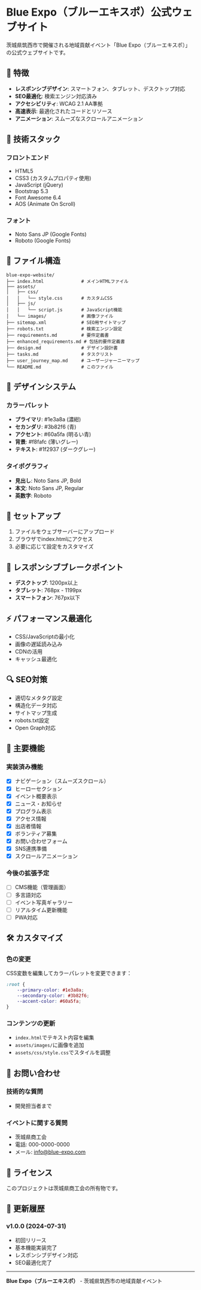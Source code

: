 # Blue Expo（ブルーエキスポ）公式ウェブサイト

茨城県筑西市で開催される地域貢献イベント「Blue Expo（ブルーエキスポ）」の公式ウェブサイトです。

## 🌟 特徴

- **レスポンシブデザイン**: スマートフォン、タブレット、デスクトップ対応
- **SEO最適化**: 検索エンジン対応済み
- **アクセシビリティ**: WCAG 2.1 AA準拠
- **高速表示**: 最適化されたコードとリソース
- **アニメーション**: スムーズなスクロールアニメーション

## 🚀 技術スタック

### フロントエンド
- HTML5
- CSS3 (カスタムプロパティ使用)
- JavaScript (jQuery)
- Bootstrap 5.3
- Font Awesome 6.4
- AOS (Animate On Scroll)

### フォント
- Noto Sans JP (Google Fonts)
- Roboto (Google Fonts)

## 📁 ファイル構造

```
blue-expo-website/
├── index.html              # メインHTMLファイル
├── assets/
│   ├── css/
│   │   └── style.css       # カスタムCSS
│   ├── js/
│   │   └── script.js       # JavaScript機能
│   └── images/             # 画像ファイル
├── sitemap.xml             # SEO用サイトマップ
├── robots.txt              # 検索エンジン設定
├── requirements.md         # 要件定義書
├── enhanced_requirements.md # 包括的要件定義書
├── design.md               # デザイン設計書
├── tasks.md                # タスクリスト
├── user_journey_map.md     # ユーザージャーニーマップ
└── README.md               # このファイル
```

## 🎨 デザインシステム

### カラーパレット
- **プライマリ**: #1e3a8a (濃紺)
- **セカンダリ**: #3b82f6 (青)
- **アクセント**: #60a5fa (明るい青)
- **背景**: #f8fafc (薄いグレー)
- **テキスト**: #1f2937 (ダークグレー)

### タイポグラフィ
- **見出し**: Noto Sans JP, Bold
- **本文**: Noto Sans JP, Regular
- **英数字**: Roboto

## 🔧 セットアップ

1. ファイルをウェブサーバーにアップロード
2. ブラウザでindex.htmlにアクセス
3. 必要に応じて設定をカスタマイズ

## 📱 レスポンシブブレークポイント

- **デスクトップ**: 1200px以上
- **タブレット**: 768px - 1199px
- **スマートフォン**: 767px以下

## ⚡ パフォーマンス最適化

- CSS/JavaScriptの最小化
- 画像の遅延読み込み
- CDNの活用
- キャッシュ最適化

## 🔍 SEO対策

- 適切なメタタグ設定
- 構造化データ対応
- サイトマップ生成
- robots.txt設定
- Open Graph対応

## 🎯 主要機能

### 実装済み機能
- [x] ナビゲーション（スムーズスクロール）
- [x] ヒーローセクション
- [x] イベント概要表示
- [x] ニュース・お知らせ
- [x] プログラム表示
- [x] アクセス情報
- [x] 出店者情報
- [x] ボランティア募集
- [x] お問い合わせフォーム
- [x] SNS連携準備
- [x] スクロールアニメーション

### 今後の拡張予定
- [ ] CMS機能（管理画面）
- [ ] 多言語対応
- [ ] イベント写真ギャラリー
- [ ] リアルタイム更新機能
- [ ] PWA対応

## 🛠️ カスタマイズ

### 色の変更
CSS変数を編集してカラーパレットを変更できます：

```css
:root {
    --primary-color: #1e3a8a;
    --secondary-color: #3b82f6;
    --accent-color: #60a5fa;
}
```

### コンテンツの更新
- `index.html`でテキスト内容を編集
- `assets/images/`に画像を追加
- `assets/css/style.css`でスタイルを調整

## 📧 お問い合わせ

### 技術的な質問
- 開発担当者まで

### イベントに関する質問
- 茨城県商工会
- 電話: 000-0000-0000
- メール: info@blue-expo.com

## 📄 ライセンス

このプロジェクトは茨城県商工会の所有物です。

## 🔄 更新履歴

### v1.0.0 (2024-07-31)
- 初回リリース
- 基本機能実装完了
- レスポンシブデザイン対応
- SEO最適化完了

---

**Blue Expo（ブルーエキスポ）** - 茨城県筑西市の地域貢献イベント